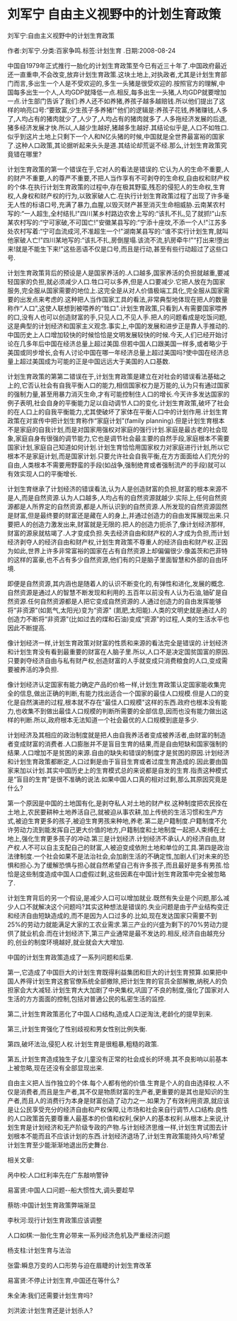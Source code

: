 # 刘军宁  自由主义视野中的计划生育政策    
    
刘军宁:自由主义视野中的计划生育政策    
作者:刘军宁.分类:百家争鸣.标签:计划生育 .日期:2008-08-24    
中国自1979年正式推行一胎化的计划生育政策至今已有近三十年了.中国政府最近还一直重申,不会改变,放弃计划生育政策.这块土地上,对执政者,尤其是计划生育部门而言,多出生一个人是不受欢迎的,多生一头猪是很受欢迎的.按照官方的理解,中国每多出生一个人,人均GDP就降低一点.相反,每多出生一头猪,人均GDP就要增加一点.计生部门告诉了我们:养人还不如养猪,养孩子越多越赔钱.所以他们提出了这样的响亮口号:“要致富,少生孩子多养猪!"他们的逻辑是:养孩子花钱,养猪赚钱,人多了,人均占有的猪肉就少了,人少了,人均占有的猪肉就多了.人多拖经济发展的后退,猪多经济发展才快.所以,人越少生越好,猪越多生越好.其结论似乎是,人口不如牲口.似乎到这片土地上只剩下一个人和N亿头猪的时候,中国就是全世界最富裕的国家了.这种人口政策,其论据听起来头头是道.其结论却荒诞不经.那么,计划生育政策究竟错在哪里?    
计划生育政策的第一个错误在于,它对人的看法是错误的.它认为人的生命不重要,人的财产不重要,人的尊严不重要,不把人当作享有不可剥夺的生命权,自由权和财产权的个体.在执行计划生育政策的过程中,存在极其野蛮,残忍的侵犯人的生命权,生育权,人身权和财产权的行为,以致家破人亡.在执行计划生育政策过程了出现了许多毫无人性的标语口号,充满了暴力,血腥,以毁灭财产甚至消灭生命相威胁.云南某农村写的:“一人超生,全村结扎!"四川某乡村路边农舍上写的:“该扎不扎,见了就抓!"山东某农村写的:“宁可家破,不可国亡!"安徽某县写的:“宁添十座坟,不添一个人!"江苏多处农村写着:“宁可血流成河,不准超生一个!"湖南某县写的:“谁不实行计划生育,就叫他家破人亡!"四川某地写的:“该扎不扎,房倒屋塌.该流不流,扒房牵牛!"“打出来!堕出来!就是不能生下来!"这些恶语不仅是口号,而且是行动,甚至有些行动超过了这些口号.    
计划生育政策背后的预设是人是国家养活的.人口越多,国家养活的负担就越重,要减轻国家的负担,就必须减少人口.牲口可以多养,但是人口要减少.它把人放在为国家服务,完全服从国家需要的地位上.这完全是从对人价值极端工具化,完全服从国家需要的出发点来考虑的.这种把人当作国家工具的看法,非常典型地体现在把人的数量称作“人口",这使人联想到被喂养的“牲口".计划生育政策,只看到人有需要国家喂养的口,没有人也可以创造财富的手,只见人口,不见人手.把人的问题看成是吃饭问题,这是典型的计划经济和国家主义观念.事实上,中国的发展和进步正是靠人手推动的.中国历史上人口增加较快的时候恰恰是文明发展较快的时候.今天,人们已经开始讨论在几多年后中国在经济总量上超过美国.但若中国人口跟美国一样多,或者略少于美国或同步增长,会有人讨论中国在哪一年经济总量上超过美国吗?使中国在经济总量上超过美国成为可能的正是中国远远大于美国的人口基数.    
计划生育政策的第第二错误在于,计划生育政策是建立在对社会的错误看法基础之上的,它否认社会有自我平衡人口的能力,相信国家权力是万能的,认为只有通过国家的强制力量,甚至用暴力消灭生命,才有可能控制住人口的增长.今天许多发达国家的例子表明,社会自身的平衡能力足以自动调节人口的变化.计划生育政策,破坏了社会的在人口上的自我平衡能力,尤其使破坏了家体在平衡人口中的计划作用.计划生育政策在对宣传中把计划生育称作“家庭计划"(family planning).但是计划生育根本不是家庭的自我计划,而是对国家用强权对家庭的强行计划.家庭是最古老的社会现象,家庭自身有很强的调节能力,它也是调节社会最主要的自然手段,家庭根本不需要国家计划,家庭自己知道如何计划.计划生育恰恰用国家权力对家庭进行计划,所以它根本不是家庭计划,而是国家计划.只要允许社会自我平衡,在方方面面给人们充分的自由,人类根本不需要用野蛮的手段(如战争,强制绝育或者强制流产的手段)就可以有效实现人口的平衡增长.    
计划生育继承了计划经济的错误看法,认为人是创造财富的负担,财富的根本来源不是人,而是自然资源.认为人口越多,人均占有的自然资源就越少.实际上,任何自然资源都是人所界定的自然资源,都是人所认识到的自然资源.人所发现的自然资源固然是财富,但是最终要的财富还是藏在人的身上,并通过创造力的自由发挥展现出来.只要把人的创造力激发出来,财富就是无限的.把人的创造力扼杀了,像计划经济那样,财富的源泉就枯竭了.人才变成负担.失去经济自由和财产权的人才成为负担,而计划经济剥夺人的经济自由和财产权,计划生育政策不尊重人的经济自由和财产权.正因为如此,世界上许多非常富裕的国家在占有自然资源上却偏偏很少.像盖茨和巴菲特的这样的富豪,也不占有多少自然资源,他们有的只是脑子里面智慧和外部的自由环境.    
即便是自然资源,其内涵也是随着人的认识不断变化的,有弹性和进化,发展的概念.自然资源是通过人的智慧不断发现和利用的.五百年以前没有人认为石油,铀矿是自然资源.任何自然资源都是人把它变成自然资源的.人通过创造力的自由发挥能够将“非资源"(如氮气,太阳光)变为“资源" (氮肥,太阳能).人类的文明史就是通过人的创造力不断将“非资源"(比如过去的煤和石油)变成“资源"的过程,人类的生活水平也因此不断提高.    
像计划经济一样,计划生育政策对财富的性质和来源的看法完全是错误的.计划经济和计划生育没有看到最重要的财富在人脑子里.所以,人口不是决定国贫国富的原因.只要剥夺经济自由与私有财产权,创造财富的人手就变成只消费粮食的人口,变成需要被养活的净负担.    
像计划经济认定国家有能力确定产品的价格一样,计划生育政策认定国家能收集完全的信息,做出正确的判断,有能力找出适合一个国家的最佳人口规模.但是人口的变化是自然演进的过程,根本就不存在“最佳人口规模"这样的东西.政府也根本没有能力,也收集不到做出最佳人口规模的判断所需要的全部信息,因而也没有能力做出这样的判断.所以,政府根本无法知道一个社会最优的人口规模到底是多少.    
计划经济及其相应的政治制度就是把人由自我养活者变成被养活者,由财富的制造者变成财富的消费者.人口膨胀并不是盲目生育的结果,而是自由短缺和国家强制的结果.人口增加不是贫困的来源.自由的缺失和错误的制度才是贫困的原因.计划经济和计划生育政策都断定,人口过剩是由于盲目生育或者过度生育造成的.因此要由国家来加以计划.其实中国历史上的生育模式总的来说都是自发的生育.指责这种模式是“盲目的生育"是很不准确的说法.如果中国人口真的相对过剩,那么其原因究竟是什么?    
第一个原因是中国的土地国有化,是剥夺私人对土地的财产权.这种制度把农民拴在土地上,农民要耕种土地养活自己,就被迫从事农耕,加上传统的生活习惯和生产方式,被迫生育更多的孩子,被迫生育男孩来种地,养老.第二是户籍制度.户籍制度不允许劳动力流到能发挥自己更大价值的地方,户籍制度和土地制度一起把人束缚在土地上,强化生育更多孩子的冲动.第三是计划经济.计划经济不承认人的经济自由,财产权.人不可以自主支配自己的财富,人被迫变成依附土地和单位的工具.第四是政治法律制度.一个社会如果不是法治社会,会加剧生活的不确定性,加剧人们对未来的恐惧和担心.为了缓解恐惧与担心就自然希望自己有许多孩子,而且最好是多有男孩.恰恰是这些制度造成中国人口虚假过剩,这些因素在中国计划生育政策中完全被忽略了.    
计划生育背后的另一个假设,是减少人口可以增加就业.既然有失业是个问题,那么减少人口不就解决这个问题吗?其实这种想法是错误的.失业问题是由于产业结构变迁和经济自由短缺造成的,而不是因为人口过多的.比如,现在发达国家只需要不到25%的劳动力就能满足大家的工农业需求.第三产业的兴盛为剩下的70%劳动力提供了就业机会.而在计划经济下,第三产业通常是最不发达的.相反,经济自由越充分的,创业的制度环境越好,就业就会大大增加.    
中国的计划生育政策造成了一系列问题和后果.    
第一,它造成了中国巨大的计划生育既得利益集团和巨大的计划生育预算.如果把中国人养得计划生育这套官僚系统全部撤除,把计划生育的官员全部解散,纳税人的负担家会大大减轻.计划生育大大加剧了中央集权,巩固了不良的制度,强化了国家对人生活的方方面面的控制,包括对普通公民的私密生活的监控.    
第二,计划生育政策恶化了中国人口结构,造成人口逆淘汰,老龄化的提早到来.    
第三,计划生育强化了性别歧视和男女性别比例失衡.    
第四,破坏法治,侵犯人权.计划生育是很粗暴,粗糙的政策.    
第五,计划生育造成独生子女儿童没有正常的社会成长的环境.其不良影响以前基本上被忽略,现在还没有全部显现出来.    
自由主义把人当作独立的个体.每个人都有他的价值.生育是个人的自由选择权.人不仅是消费者,而且是生产者,其不仅是物质财富的生产者,更重要的是其也是知识的生产者,而且人的消费行为本身是财富创造了动力之一.如果为了有效利用资源,就应该是让公民享受充分的经济自由和产权保障,让市场和社会来自行调节人口结构.良性的人口政策首先要尊重人最基本的价值和权利,保护人的基本权利.从根本上来说,计划生育是计划经济和无产阶级专政的产物.与计划经济思维一样,计划生育试图去计划根本不能而且不应该计划的东西.计划经济退场了,计划生育政策能持久吗?希望计划生育至少能渐渐地退出历史舞台.    
    
相关文章:    
呙中校:人口红利率先在广东敲响警钟    
易富贤:中国人口问题--船大惯性大,调头要趁早    
蔡昉:中国计划生育政策弊端渐显    
李秋河:现行计划生育政策应该调整    
人口如棋:一胎化生育必带来一系列经济危机及严重经济问题    
杨支柱:计划生育与法治    
张雷:瞬息万变的人口形势与迫在眉睫的计划生育改革    
易富贤:不停止计划生育,中国还在等什么?    
朱全涛:我们还需要计划生育吗?    
刘洪波:计划生育还是计划杀人?